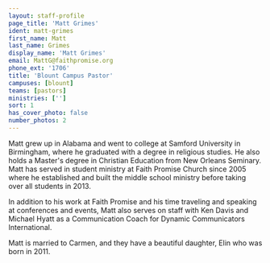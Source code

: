 ```yaml
---
layout: staff-profile
page_title: 'Matt Grimes'
ident: matt-grimes
first_name: Matt
last_name: Grimes
display_name: 'Matt Grimes'
email: MattG@faithpromise.org
phone_ext: '1706'
title: 'Blount Campus Pastor'
campuses: [blount]
teams: [pastors]
ministries: ['']
sort: 1
has_cover_photo: false
number_photos: 2
---
```


Matt grew up in Alabama and went to college at Samford University in Birmingham, where he graduated with a degree in religious studies. He also holds a Master's degree in Christian Education from New Orleans Seminary. Matt has served in student ministry at Faith Promise Church since 2005 where he established and built the middle school ministry before taking over all students in 2013. 

In addition to his work at Faith Promise and his time traveling and speaking at conferences and events, Matt also serves on staff with Ken Davis and Michael Hyatt as a Communication Coach for Dynamic Communicators International.

Matt is married to Carmen, and they have a beautiful daughter, Elin who was born in 2011.